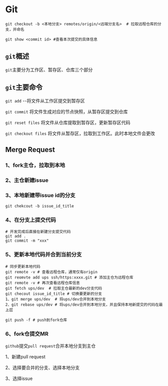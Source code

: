 # Git

```
git checkout -b <本地分支> remotes/origin/<远端分支名>  # 拉取远程仓库的分支，并命名

git show <commit id> #查看本次提交的具体信息
```

## `git`概述

`git`主要分为工作区、暂存区、仓库三个部分

## `git`主要命令

`git add` --将文件从工作区提交到暂存区

`git commit` 将文件生成对应的节点快照，从暂存区提交到仓库

`git reset files` 将文件从仓库提取到暂存区，更新暂存区代码

`git checkout files` 将文件从暂存区，拉取到工作区。此时本地文件会更改

## Merge Request

### 1、fork主仓，拉取到本地

### 2、主仓新建issue

### 3、本地新建带issue id的分支

```
git chekcout -b issue_id_title
```

### 4、在分支上提交代码

```
# 开发完成后直接在新建分支提交代码
git add .
git commit -m "xxx"
```

### 5、更新本地代码并合到当前分支

```
# 同步更新本地代码
git remote -v # 查看远程仓库，通常仅有origin
git reomvte add ups ssh/https:xxxx.git # 添加主仓为远程仓库
git remote -v # 再次查看远程仓库信息
git fetch ups/dev  # 拉取主仓最新的dev分支代码
git checout issue_id_title # 切换要更新的分支
1、git merge ups/dev  # 将ups/dev合并到本地分支
2、git rebase ups/dev # 将ups/dev合并到本地分支，并且保持本地新提交的代码在最上层

git push -f # push到fork仓库
```

### 6、fork仓提交MR

`github`提交`pull request`合并本地分支到主仓

1、新建pull request

2、选择要合并的分支、选择本地分支

3、选择issue
